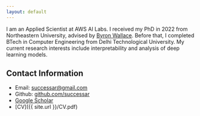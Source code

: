 ```yaml
---
layout: default
---
```


I am an Applied Scientist at AWS AI Labs. 
I received my PhD in 2022 from Northeastern University, advised by [Byron Wallace](https://byronwallace.com/).
Before that, I completed BTech in Computer Engineering from Delhi Technological University. 
My current research interests include interpretability and analysis of deep learning models.

## Contact Information

* Email: successar@gmail.com
* Github: [github.com/successar](github.com/successar)
* [Google Scholar](https://scholar.google.com/citations?user=ng6th5cAAAAJ&hl=en)
* [CV]({{ site.url }}/CV.pdf)
